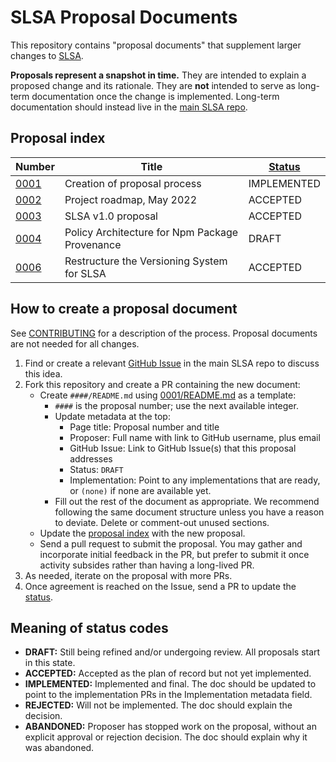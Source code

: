 # SLSA Proposal Documents

This repository contains "proposal documents" that supplement larger changes to
[SLSA].

**Proposals represent a snapshot in time.** They are intended to explain a
proposed change and its rationale. They are **not** intended to serve as
long-term documentation once the change is implemented. Long-term documentation
should instead live in the [main SLSA repo].

## Proposal index

Number                 | Title                                          | [Status]
---------------------- | -----------------------------------------------| -----------
[0001](0001/README.md) | Creation of proposal process                   | IMPLEMENTED
[0002](0002/README.md) | Project roadmap, May 2022                      | ACCEPTED
[0003](0003/README.md) | SLSA v1.0 proposal                             | ACCEPTED
[0004](0004/README.md) | Policy Architecture for Npm Package Provenance | DRAFT
[0006](0006/README.md) | Restructure the Versioning System for SLSA     | ACCEPTED

## How to create a proposal document

See [CONTRIBUTING] for a description of the process. Proposal documents are not
needed for all changes.

1.  Find or create a relevant [GitHub Issue] in the main SLSA repo to discuss
    this idea.
2.  Fork this repository and create a PR containing the new document:
    *   Create `####/README.md` using [0001/README.md](0001/README.md) as a
        template:
        *   `####` is the proposal number; use the next available integer.
        *   Update metadata at the top:
            *   Page title: Proposal number and title
            *   Proposer: Full name with link to GitHub username, plus email
            *   GitHub Issue: Link to GitHub Issue(s) that this proposal
                addresses
            *   Status: `DRAFT`
            *   Implementation: Point to any implementations that are ready, or
                `(none)` if none are available yet.
        *   Fill out the rest of the document as appropriate. We recommend
            following the same document structure unless you have a reason to
            deviate. Delete or comment-out unused sections.
    *   Update the [proposal index] with the new proposal.
    *   Send a pull request to submit the proposal. You may gather and
        incorporate initial feedback in the PR, but prefer to submit it once
        activity subsides rather than having a long-lived PR.
3.  As needed, iterate on the proposal with more PRs.
4.  Once agreement is reached on the Issue, send a PR to update the [status].

## Meaning of status codes

*   **DRAFT:** Still being refined and/or undergoing review. All proposals start
    in this state.
*   **ACCEPTED:** Accepted as the plan of record but not yet implemented.
*   **IMPLEMENTED:** Implemented and final. The doc should be updated to point
    to the implementation PRs in the Implementation metadata field.
*   **REJECTED:** Will not be implemented. The doc should explain the decision.
*   **ABANDONED:** Proposer has stopped work on the proposal, without an
    explicit approval or rejection decision. The doc should explain why it was
    abandoned.

[CONTRIBUTING]: https://github.com/slsa-framework/slsa/blob/main/CONTRIBUTING.md
[SLSA]: https://slsa.dev
[main SLSA repo]: https://github.com/slsa-framework/slsa
[GitHub Issue]: https://github.com/slsa-framework/slsa/issues
[status]: #meaning-of-status-codes
[proposal index]: #proposal-index
